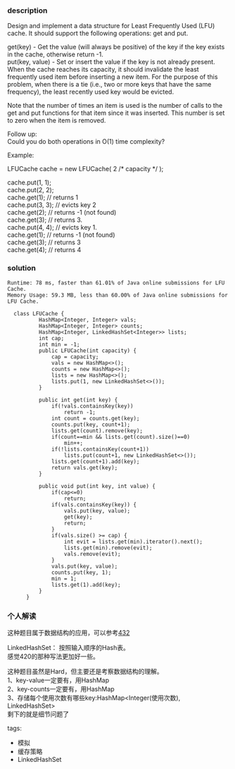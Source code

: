 ### description    
  Design and implement a data structure for Least Frequently Used (LFU) cache. It should support the following operations: get and put.  
    
  get(key) - Get the value (will always be positive) of the key if the key exists in the cache, otherwise return -1.  
  put(key, value) - Set or insert the value if the key is not already present. When the cache reaches its capacity, it should invalidate the least frequently used item before inserting a new item. For the purpose of this problem, when there is a tie (i.e., two or more keys that have the same frequency), the least recently used key would be evicted.  
    
  Note that the number of times an item is used is the number of calls to the get and put functions for that item since it was inserted. This number is set to zero when the item is removed.  
    
     
    
  Follow up:  
  Could you do both operations in O(1) time complexity?  
    
     
    
  Example:  
    
  LFUCache cache = new LFUCache( 2 /* capacity */ );  
    
  cache.put(1, 1);  
  cache.put(2, 2);  
  cache.get(1);       // returns 1  
  cache.put(3, 3);    // evicts key 2  
  cache.get(2);       // returns -1 (not found)  
  cache.get(3);       // returns 3.  
  cache.put(4, 4);    // evicts key 1.  
  cache.get(1);       // returns -1 (not found)  
  cache.get(3);       // returns 3  
  cache.get(4);       // returns 4  
### solution    
```    
Runtime: 78 ms, faster than 61.01% of Java online submissions for LFU Cache.  
Memory Usage: 59.3 MB, less than 60.00% of Java online submissions for LFU Cache.  
  
  class LFUCache {  
          HashMap<Integer, Integer> vals;  
          HashMap<Integer, Integer> counts;  
          HashMap<Integer, LinkedHashSet<Integer>> lists;  
          int cap;  
          int min = -1;  
          public LFUCache(int capacity) {  
              cap = capacity;  
              vals = new HashMap<>();  
              counts = new HashMap<>();  
              lists = new HashMap<>();  
              lists.put(1, new LinkedHashSet<>());  
          }  
    
          public int get(int key) {  
              if(!vals.containsKey(key))  
                  return -1;  
              int count = counts.get(key);  
              counts.put(key, count+1);  
              lists.get(count).remove(key);  
              if(count==min && lists.get(count).size()==0)  
                  min++;  
              if(!lists.containsKey(count+1))  
                  lists.put(count+1, new LinkedHashSet<>());  
              lists.get(count+1).add(key);  
              return vals.get(key);  
          }  
    
          public void put(int key, int value) {  
              if(cap<=0)  
                  return;  
              if(vals.containsKey(key)) {  
                  vals.put(key, value);  
                  get(key);  
                  return;  
              }  
              if(vals.size() >= cap) {  
                  int evit = lists.get(min).iterator().next();  
                  lists.get(min).remove(evit);  
                  vals.remove(evit);  
              }  
              vals.put(key, value);  
              counts.put(key, 1);  
              min = 1;  
              lists.get(1).add(key);  
          }  
      }  
```    
    
### 个人解读    
  这种题目属于数据结构的应用，可以参考[432](432_All%20O%60one%20Data%20Structure(Hard).md)  
    
  LinkedHashSet： 按照输入顺序的Hash表。  
  感觉420的那种写法更加好一些。  
    
  这种题目虽然是Hard，但主要还是考察数据结构的理解。  
  1、key-value一定要有，用HashMap  
  2、key-counts一定要有，用HashMap  
  3、存储每个使用次数有哪些key:HashMap<Integer(使用次数), LinkedHashSet<Integer>>  
  剩下的就是细节问题了  
    
tags:    
  -  模拟  
  -  缓存策略  
  -  LinkedHashSet  
